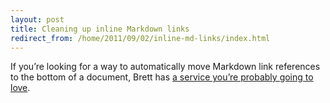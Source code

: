 ```yaml
---
layout: post
title: Cleaning up inline Markdown links
redirect_from: /home/2011/09/02/inline-md-links/index.html
---
```

<p>If you&#8217;re looking for a way to automatically move Markdown link references to the bottom of a document, Brett has <a href="http://brettterpstra.com/auto-convert-your-inline-markdown-links-to-references/">a service you&#8217;re probably going to love</a>.</p>
